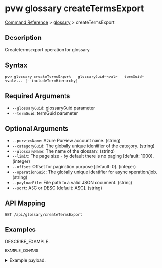 # pvw glossary createTermsExport
[Command Reference](../../../README.md#command-reference) > [glossary](./main.md) > createTermsExport

## Description
Createtermsexport operation for glossary

## Syntax
```
pvw glossary createTermsExport --glossaryGuid=<val> --termGuid=<val>... [--includeTermHierarchy]
```

## Required Arguments
- `--glossaryGuid`: glossaryGuid parameter
- `--termGuid`: termGuid parameter

## Optional Arguments
- `--purviewName`: Azure Purview account name. (string)
- `--categoryGuid`: The globally unique identifier of the category. (string)
- `--glossaryName`: The name of the glossary. (string)
- `--limit`: The page size - by default there is no paging [default: 1000]. (integer)
- `--offset`: Offset for pagination purpose [default: 0]. (integer)
- `--operationGuid`: The globally unique identifier for async operation/job. (string)
- `--payloadFile`: File path to a valid JSON document. (string)
- `--sort`: ASC or DESC [default: ASC]. (string)

## API Mapping
 >  > []()
```
GET /api/glossary/createTermsExport
```

## Examples
DESCRIBE_EXAMPLE.
```powershell
EXAMPLE_COMMAND
```
<details><summary>Example payload.</summary>
<p>

```json
PASTE_JSON_HERE
```
</p>
</details>